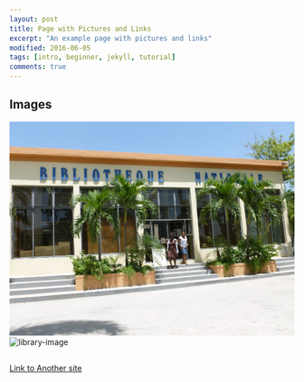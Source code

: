 ```yaml
---
layout: post
title: Page with Pictures and Links
excerpt: "An example page with pictures and links"
modified: 2016-06-05
tags: [intro, beginner, jekyll, tutorial]
comments: true
---
```


## Images

![library-image](../images/bibliotheque-nationale.jpg)
![library-image]({{site.url}}/images/biblioteque-national.jp)

##

[Link to Another site](http://idrh.ku.edu)
